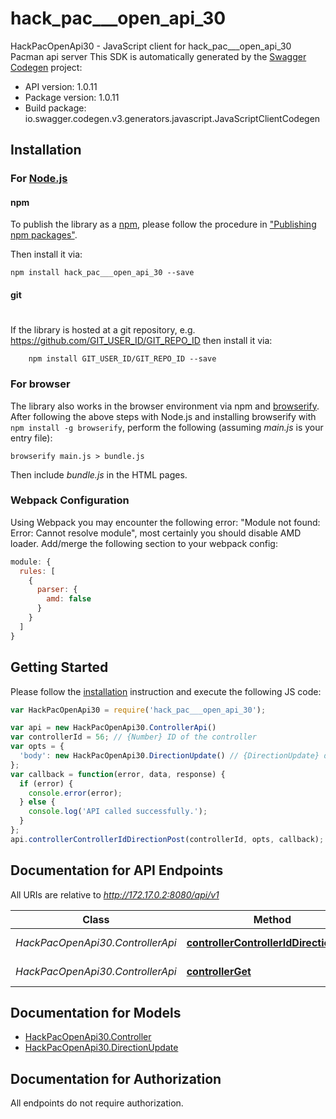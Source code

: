 # hack_pac___open_api_30

HackPacOpenApi30 - JavaScript client for hack_pac___open_api_30
Pacman api server
This SDK is automatically generated by the [Swagger Codegen](https://github.com/swagger-api/swagger-codegen) project:

- API version: 1.0.11
- Package version: 1.0.11
- Build package: io.swagger.codegen.v3.generators.javascript.JavaScriptClientCodegen

## Installation

### For [Node.js](https://nodejs.org/)

#### npm

To publish the library as a [npm](https://www.npmjs.com/),
please follow the procedure in ["Publishing npm packages"](https://docs.npmjs.com/getting-started/publishing-npm-packages).

Then install it via:

```shell
npm install hack_pac___open_api_30 --save
```

#### git
#
If the library is hosted at a git repository, e.g.
https://github.com/GIT_USER_ID/GIT_REPO_ID
then install it via:

```shell
    npm install GIT_USER_ID/GIT_REPO_ID --save
```

### For browser

The library also works in the browser environment via npm and [browserify](http://browserify.org/). After following
the above steps with Node.js and installing browserify with `npm install -g browserify`,
perform the following (assuming *main.js* is your entry file):

```shell
browserify main.js > bundle.js
```

Then include *bundle.js* in the HTML pages.

### Webpack Configuration

Using Webpack you may encounter the following error: "Module not found: Error:
Cannot resolve module", most certainly you should disable AMD loader. Add/merge
the following section to your webpack config:

```javascript
module: {
  rules: [
    {
      parser: {
        amd: false
      }
    }
  ]
}
```

## Getting Started

Please follow the [installation](#installation) instruction and execute the following JS code:

```javascript
var HackPacOpenApi30 = require('hack_pac___open_api_30');

var api = new HackPacOpenApi30.ControllerApi()
var controllerId = 56; // {Number} ID of the controller
var opts = { 
  'body': new HackPacOpenApi30.DirectionUpdate() // {DirectionUpdate} data to post
};
var callback = function(error, data, response) {
  if (error) {
    console.error(error);
  } else {
    console.log('API called successfully.');
  }
};
api.controllerControllerIdDirectionPost(controllerId, opts, callback);
```

## Documentation for API Endpoints

All URIs are relative to *http://172.17.0.2:8080/api/v1*

Class | Method | HTTP request | Description
------------ | ------------- | ------------- | -------------
*HackPacOpenApi30.ControllerApi* | [**controllerControllerIdDirectionPost**](docs/ControllerApi.md#controllerControllerIdDirectionPost) | **POST** /controller/{controllerId}/direction | Set the direction
*HackPacOpenApi30.ControllerApi* | [**controllerGet**](docs/ControllerApi.md#controllerGet) | **GET** /controller | Get new controller

## Documentation for Models

 - [HackPacOpenApi30.Controller](docs/Controller.md)
 - [HackPacOpenApi30.DirectionUpdate](docs/DirectionUpdate.md)

## Documentation for Authorization

 All endpoints do not require authorization.


